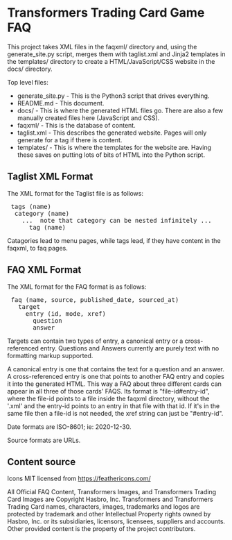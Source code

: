 # Transformers Trading Card Game FAQ

This project takes XML files in the faqxml/ directory and, using the generate_site.py script, merges them with taglist.xml and Jinja2 templates in the templates/ directory to create a HTML/JavaScript/CSS website in the docs/ directory. 

Top level files:

* generate_site.py - This is the Python3 script that drives everything.
* README.md - This document.
* docs/ - This is where the generated HTML files go. There are also a few manually created files here (JavaScript and CSS).
* faqxml/ - This is the database of content. 
* taglist.xml - This describes the generated website. Pages will only generate for a tag if there is content.
* templates/ - This is where the templates for the website are. Having these saves on putting lots of bits of HTML into the Python script. 

## Taglist XML Format

The XML format for the Taglist file is as follows:

<pre>
 tags (name)
  category (name)
    ...  note that category can be nested infinitely ...
      tag (name)
</pre>

Catagories lead to menu pages, while tags lead, if they have content in the faqxml, to faq pages. 

## FAQ XML Format

The XML format for the FAQ format is as follows:

<pre>
 faq (name, source, published_date, sourced_at)
   target
     entry (id, mode, xref)
       question
       answer
</pre>

Targets can contain two types of entry, a canonical entry or a cross-referenced entry. Questions and Answers currently are purely text with no formatting markup supported.

A canonical entry is one that contains the text for a question and an answer. A cross-referenced entry is one that points to another FAQ entry and copies it into the generated HTML. This way a FAQ about three different cards can appear in all three of those cards' FAQS. Its format is "file-id#entry-id", where the file-id points to a file inside the faqxml directory, without the '.xml' and the entry-id points to an entry in that file with that id. If it's in the same file then a file-id is not needed, the xref string can just be "#entry-id". 

Date formats are ISO-8601; ie: 2020-12-30.

Source formats are URLs. 

## Content source

Icons MIT licensed from https://feathericons.com/

All Official FAQ Content, Transformers Images, and Transformers Trading Card Images are Copyright Hasbro, Inc. Transformers and Transformers Trading Card names, characters, images, trademarks and logos are protected by trademark and other Intellectual Property rights owned by Hasbro, Inc. or its subsidiaries, licensors, licensees, suppliers and accounts. Other provided content is the property of the project contributors. 
